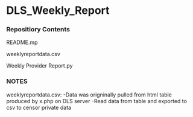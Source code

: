 # DLS_Weekly_Report

### Repositiory Contents

README.mp

weeklyreportdata.csv

Weekly Provider Report.py

### NOTES

 weeklyreportdata.csv:
-Data was origninally pulled from html table produced by x.php on DLS server
-Read data from table and exported to csv to censor private data

